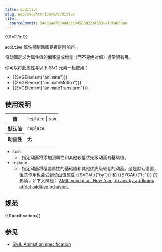 ```yaml
---
title: additive
slug: Web/SVG/Attribute/additive
l10n:
  sourceCommit: 54eb3a678b4d4cbc94588d2234103e74dfa063a0
---
```


{{SVGRef}}

**`additive`** 属性控制动画是否是附加的。

将动画定义为属性值的偏移量或增量（而不是绝对值）通常很有用。

你可以将此属性与以下 SVG 元素一起使用：

- {{SVGElement("animate")}}
- {{SVGElement("animateMotion")}}
- {{SVGElement("animateTransform")}}

## 使用说明

<table class="properties">
  <tbody>
    <tr>
      <th scope="row">值</th>
      <td><code>replace</code> | <code>sum</code></td>
    </tr>
    <tr>
      <th scope="row">默认值</th>
      <td><code>replace</code></td>
    </tr>
    <tr>
      <th scope="row">动画性</th>
      <td>无</td>
    </tr>
  </tbody>
</table>

- sum
  - : 指定动画将添加到属性和其他较低优先级动画的基础值。
- replace
  - : 指定动画将覆盖属性的基础值和其他优先级较低的动画。这是默认设置，但其作用也会受到动画值属性 {{SVGAttr("by")}} 和 {{SVGAttr("to")}} 的影响，如下文所述： [SMIL Animation: How from, to and by attributes affect additive behavior](https://www.w3.org/TR/2001/REC-smil-animation-20010904/#FromToByAndAdditive)。

## 规范

{{Specifications}}

## 参见

- [SMIL Animation specification](https://www.w3.org/TR/2001/REC-smil-animation-20010904/#AdditiveAttribute)
